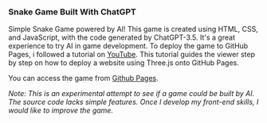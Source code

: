 ### Snake Game Built With ChatGPT

Simple Snake Game powered by AI! This game is created using HTML, CSS, and JavaScript, with the code generated by ChatGPT-3.5. It's a great experience to try AI in game development. To deploy the game to GitHub Pages, i followed a tutorial on [YouTube](https://www.youtube.com/watch?v=gpTjJk-pt6s&list=WL&index=1). This tutorial guides the viewer step by step on how to deploy a website using Three.js onto GitHub Pages. 

You can access the game from [Github Pages](https://ilocodes.github.io/Snake-Game-AI/).

*Note: This is an experimental attempt to see if a game could be built by AI. The source code lacks simple features. Once I develop my front-end skills, I would like to improve the game.*
